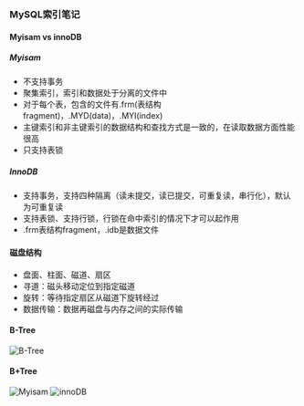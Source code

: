### MySQL索引笔记

#### Myisam vs innoDB
##### Myisam
* 不支持事务
* 聚集索引，索引和数据处于分离的文件中
* 对于每个表，包含的文件有.frm(表结构fragment)，.MYD(data)，.MYI(index)
* 主键索引和非主键索引的数据结构和查找方式是一致的，在读取数据方面性能很高
* 只支持表锁

##### InnoDB
* 支持事务，支持四种隔离（读未提交，读已提交，可重复读，串行化），默认为可重复读
* 支持表锁、支持行锁，行锁在命中索引的情况下才可以起作用
* .frm表结构fragment，.idb是数据文件

#### 磁盘结构
* 盘面、柱面、磁道、扇区
* 寻道：磁头移动定位到指定磁道
* 旋转：等待指定扇区从磁道下旋转经过
* 数据传输：数据再磁盘与内存之间的实际传输

#### B-Tree
![B-Tree](http://mmbiz.qpic.cn/mmbiz_png/0vU1ia3htaaMHicUIHWzjgbYJFb7gseSvJp2szEHdqfn06vscPSE7c9Smg6KREic2csXWxibWtcdTs2GslBoXEAKQQ/?wx_fmt=png)

#### B+Tree
![Myisam](http://mmbiz.qpic.cn/mmbiz_png/0vU1ia3htaaMHicUIHWzjgbYJFb7gseSvJ0JtC3qxsNWGdIpicUPCrBSkDibR8PzKyLlt7Eb5SXcG3O4dRIMYuruicQ/?wx_fmt=png)
![innoDB](http://mmbiz.qpic.cn/mmbiz_png/0vU1ia3htaaMHicUIHWzjgbYJFb7gseSvJZAT1VcoCCPdKa6X1C89Gvqsz7a9ibLa6y1cvf66mqf5yJKicKeyatuiaA/?wx_fmt=png)
